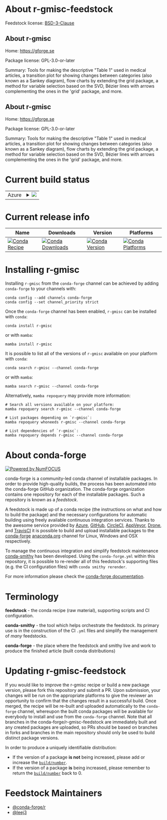 About r-gmisc-feedstock
=======================

Feedstock license: [BSD-3-Clause](https://github.com/conda-forge/r-gmisc-feedstock/blob/main/LICENSE.txt)


About r-gmisc
-------------

Home: https://gforge.se

Package license: GPL-3.0-or-later

Summary: Tools for making the descriptive "Table 1" used in medical articles, a transition plot for showing changes between categories (also known as a Sankey diagram), flow charts by extending the grid package, a method for variable selection based on the SVD, Bézier lines with arrows complementing the ones in the 'grid' package, and more.

About r-gmisc
-------------

Home: https://gforge.se

Package license: GPL-3.0-or-later

Summary: Tools for making the descriptive "Table 1" used in medical articles, a transition plot for showing changes between categories (also known as a Sankey diagram), flow charts by extending the grid package, a method for variable selection based on the SVD, Bézier lines with arrows complementing the ones in the 'grid' package, and more.

Current build status
====================


<table>
    
  <tr>
    <td>Azure</td>
    <td>
      <details>
        <summary>
          <a href="https://dev.azure.com/conda-forge/feedstock-builds/_build/latest?definitionId=19806&branchName=main">
            <img src="https://dev.azure.com/conda-forge/feedstock-builds/_apis/build/status/r-gmisc-feedstock?branchName=main">
          </a>
        </summary>
        <table>
          <thead><tr><th>Variant</th><th>Status</th></tr></thead>
          <tbody><tr>
              <td>linux_64_r_base4.3</td>
              <td>
                <a href="https://dev.azure.com/conda-forge/feedstock-builds/_build/latest?definitionId=19806&branchName=main">
                  <img src="https://dev.azure.com/conda-forge/feedstock-builds/_apis/build/status/r-gmisc-feedstock?branchName=main&jobName=linux&configuration=linux%20linux_64_r_base4.3" alt="variant">
                </a>
              </td>
            </tr><tr>
              <td>linux_64_r_base4.4</td>
              <td>
                <a href="https://dev.azure.com/conda-forge/feedstock-builds/_build/latest?definitionId=19806&branchName=main">
                  <img src="https://dev.azure.com/conda-forge/feedstock-builds/_apis/build/status/r-gmisc-feedstock?branchName=main&jobName=linux&configuration=linux%20linux_64_r_base4.4" alt="variant">
                </a>
              </td>
            </tr><tr>
              <td>osx_64_r_base4.3</td>
              <td>
                <a href="https://dev.azure.com/conda-forge/feedstock-builds/_build/latest?definitionId=19806&branchName=main">
                  <img src="https://dev.azure.com/conda-forge/feedstock-builds/_apis/build/status/r-gmisc-feedstock?branchName=main&jobName=osx&configuration=osx%20osx_64_r_base4.3" alt="variant">
                </a>
              </td>
            </tr><tr>
              <td>osx_64_r_base4.4</td>
              <td>
                <a href="https://dev.azure.com/conda-forge/feedstock-builds/_build/latest?definitionId=19806&branchName=main">
                  <img src="https://dev.azure.com/conda-forge/feedstock-builds/_apis/build/status/r-gmisc-feedstock?branchName=main&jobName=osx&configuration=osx%20osx_64_r_base4.4" alt="variant">
                </a>
              </td>
            </tr><tr>
              <td>win_64_r_base4.3</td>
              <td>
                <a href="https://dev.azure.com/conda-forge/feedstock-builds/_build/latest?definitionId=19806&branchName=main">
                  <img src="https://dev.azure.com/conda-forge/feedstock-builds/_apis/build/status/r-gmisc-feedstock?branchName=main&jobName=win&configuration=win%20win_64_r_base4.3" alt="variant">
                </a>
              </td>
            </tr><tr>
              <td>win_64_r_base4.4</td>
              <td>
                <a href="https://dev.azure.com/conda-forge/feedstock-builds/_build/latest?definitionId=19806&branchName=main">
                  <img src="https://dev.azure.com/conda-forge/feedstock-builds/_apis/build/status/r-gmisc-feedstock?branchName=main&jobName=win&configuration=win%20win_64_r_base4.4" alt="variant">
                </a>
              </td>
            </tr>
          </tbody>
        </table>
      </details>
    </td>
  </tr>
</table>

Current release info
====================

| Name | Downloads | Version | Platforms |
| --- | --- | --- | --- |
| [![Conda Recipe](https://img.shields.io/badge/recipe-r--gmisc-green.svg)](https://anaconda.org/conda-forge/r-gmisc) | [![Conda Downloads](https://img.shields.io/conda/dn/conda-forge/r-gmisc.svg)](https://anaconda.org/conda-forge/r-gmisc) | [![Conda Version](https://img.shields.io/conda/vn/conda-forge/r-gmisc.svg)](https://anaconda.org/conda-forge/r-gmisc) | [![Conda Platforms](https://img.shields.io/conda/pn/conda-forge/r-gmisc.svg)](https://anaconda.org/conda-forge/r-gmisc) |

Installing r-gmisc
==================

Installing `r-gmisc` from the `conda-forge` channel can be achieved by adding `conda-forge` to your channels with:

```
conda config --add channels conda-forge
conda config --set channel_priority strict
```

Once the `conda-forge` channel has been enabled, `r-gmisc` can be installed with `conda`:

```
conda install r-gmisc
```

or with `mamba`:

```
mamba install r-gmisc
```

It is possible to list all of the versions of `r-gmisc` available on your platform with `conda`:

```
conda search r-gmisc --channel conda-forge
```

or with `mamba`:

```
mamba search r-gmisc --channel conda-forge
```

Alternatively, `mamba repoquery` may provide more information:

```
# Search all versions available on your platform:
mamba repoquery search r-gmisc --channel conda-forge

# List packages depending on `r-gmisc`:
mamba repoquery whoneeds r-gmisc --channel conda-forge

# List dependencies of `r-gmisc`:
mamba repoquery depends r-gmisc --channel conda-forge
```


About conda-forge
=================

[![Powered by
NumFOCUS](https://img.shields.io/badge/powered%20by-NumFOCUS-orange.svg?style=flat&colorA=E1523D&colorB=007D8A)](https://numfocus.org)

conda-forge is a community-led conda channel of installable packages.
In order to provide high-quality builds, the process has been automated into the
conda-forge GitHub organization. The conda-forge organization contains one repository
for each of the installable packages. Such a repository is known as a *feedstock*.

A feedstock is made up of a conda recipe (the instructions on what and how to build
the package) and the necessary configurations for automatic building using freely
available continuous integration services. Thanks to the awesome service provided by
[Azure](https://azure.microsoft.com/en-us/services/devops/), [GitHub](https://github.com/),
[CircleCI](https://circleci.com/), [AppVeyor](https://www.appveyor.com/),
[Drone](https://cloud.drone.io/welcome), and [TravisCI](https://travis-ci.com/)
it is possible to build and upload installable packages to the
[conda-forge](https://anaconda.org/conda-forge) [anaconda.org](https://anaconda.org/)
channel for Linux, Windows and OSX respectively.

To manage the continuous integration and simplify feedstock maintenance
[conda-smithy](https://github.com/conda-forge/conda-smithy) has been developed.
Using the ``conda-forge.yml`` within this repository, it is possible to re-render all of
this feedstock's supporting files (e.g. the CI configuration files) with ``conda smithy rerender``.

For more information please check the [conda-forge documentation](https://conda-forge.org/docs/).

Terminology
===========

**feedstock** - the conda recipe (raw material), supporting scripts and CI configuration.

**conda-smithy** - the tool which helps orchestrate the feedstock.
                   Its primary use is in the construction of the CI ``.yml`` files
                   and simplify the management of *many* feedstocks.

**conda-forge** - the place where the feedstock and smithy live and work to
                  produce the finished article (built conda distributions)


Updating r-gmisc-feedstock
==========================

If you would like to improve the r-gmisc recipe or build a new
package version, please fork this repository and submit a PR. Upon submission,
your changes will be run on the appropriate platforms to give the reviewer an
opportunity to confirm that the changes result in a successful build. Once
merged, the recipe will be re-built and uploaded automatically to the
`conda-forge` channel, whereupon the built conda packages will be available for
everybody to install and use from the `conda-forge` channel.
Note that all branches in the conda-forge/r-gmisc-feedstock are
immediately built and any created packages are uploaded, so PRs should be based
on branches in forks and branches in the main repository should only be used to
build distinct package versions.

In order to produce a uniquely identifiable distribution:
 * If the version of a package **is not** being increased, please add or increase
   the [``build/number``](https://docs.conda.io/projects/conda-build/en/latest/resources/define-metadata.html#build-number-and-string).
 * If the version of a package **is** being increased, please remember to return
   the [``build/number``](https://docs.conda.io/projects/conda-build/en/latest/resources/define-metadata.html#build-number-and-string)
   back to 0.

Feedstock Maintainers
=====================

* [@conda-forge/r](https://github.com/conda-forge/r/)
* [@leej3](https://github.com/leej3/)

